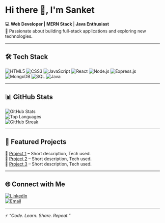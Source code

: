 # Hi there 👋, I'm Sanket  

💻 **Web Developer | MERN Stack | Java Enthusiast**  
🚀 Passionate about building full-stack applications and exploring new technologies.  

---

## 🛠 Tech Stack
![HTML5](https://img.shields.io/badge/HTML5-orange?logo=html5)
![CSS3](https://img.shields.io/badge/CSS3-blue?logo=css3)
![JavaScript](https://img.shields.io/badge/JavaScript-yellow?logo=javascript)
![React](https://img.shields.io/badge/React-61DAFB?logo=react)
![Node.js](https://img.shields.io/badge/Node.js-339933?logo=node.js)
![Express.js](https://img.shields.io/badge/Express.js-lightgrey?logo=express)
![MongoDB](https://img.shields.io/badge/MongoDB-4EA94B?logo=mongodb)
![SQL](https://img.shields.io/badge/SQL-4479A1?logo=mysql)
![Java](https://img.shields.io/badge/Java-007396?logo=openjdk)

---

## 📊 GitHub Stats
![GitHub Stats](https://github-readme-stats.vercel.app/api?username=SanketPawar&show_icons=true&theme=radical)  
![Top Languages](https://github-readme-stats.vercel.app/api/top-langs/?username=SanketPawar&layout=compact&theme=radical)  
![GitHub Streak](https://streak-stats.demolab.com?user=SanketPawar&theme=radical)

---

## 🚀 Featured Projects
🔹 [Project 1](#) – Short description, Tech used.  
🔹 [Project 2](#) – Short description, Tech used.  
🔹 [Project 3](#) – Short description, Tech used.  


---

## 🌐 Connect with Me
[![LinkedIn](https://img.shields.io/badge/LinkedIn-0077B5?style=for-the-badge&logo=linkedin&logoColor=white)](https://www.linkedin.com/in/sanket-184a01285)  
[![Email](https://img.shields.io/badge/Email-D14836?style=for-the-badge&logo=gmail&logoColor=white)](mailto:pawarsanket229@gmail.com)

---

⚡ *“Code. Learn. Share. Repeat.”*  
